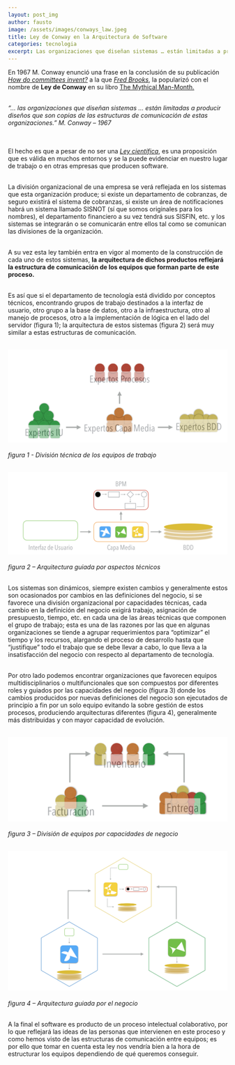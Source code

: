 ```yaml
---
layout: post_img
author: fausto
image: /assets/images/conways_law.jpeg
title: Ley de Conway en la Arquitectura de Software
categories: tecnologia
excerpt: Las organizaciones que diseñan sistemas … están limitadas a producir diseños que son copias de las estructuras de comunicación de estas organizaciones.
---
```


En 1967 M. Conway enunció una frase en la conclusión de su publicación [*How do committees invent?*](http://http://www.melconway.com/Home/Committees_Paper.html) a la que [*Fred Brooks*](http://https://en.wikipedia.org/wiki/Fred_Brooks), la popularizó con el nombre de **Ley de Conway** en su libro [The Mythical Man-Month.](htthttps://en.wikipedia.org/wiki/The_Mythical_Man-Monthp://) <br/>
<br/>

*“… las organizaciones que diseñan sistemas … están limitadas a producir diseños que son copias de las estructuras de comunicación de estas organizaciones.” M. Conway – 1967*<br/>
<br/>
<br/>

El hecho es que a pesar de no ser una [*Ley científica*](http://https://es.wikipedia.org/wiki/Ley_cient%C3%ADfica), es una proposición que es válida en muchos entornos y se la puede evidenciar en nuestro lugar de trabajo o en otras empresas que producen software.<br/>
<br/>

La división organizacional de una empresa se verá reflejada en los sistemas que esta organización produce; si existe un departamento de cobranzas, de seguro existirá el sistema de cobranzas, si existe un área de notificaciones habrá un sistema llamado SISNOT (sí que somos originales para los nombres), el departamento financiero a su vez tendrá sus SISFIN, etc. y los sistemas se integrarán o se comunicarán entre ellos tal como se comunican las divisiones de la organización.<br/>
<br/>

A su vez esta ley también entra en vigor al momento de la construcción de cada uno de estos sistemas, **la arquitectura de dichos productos reflejará la estructura de comunicación de los equipos que forman parte de este proceso.**<br/>
<br/>

Es así que si el departamento de tecnología está dividido por conceptos técnicos, encontrando grupos de trabajo destinados a la interfaz de usuario, otro grupo a la base de datos, otro a la infraestructura, otro al manejo de procesos, otro a la implementación de lógica en el lado del servidor (figura 1); la arquitectura de estos sistemas (figura 2) será muy similar a estas estructuras de comunicación.<br/>
<br/>

![División Técnica de los equipos detrabajo](/assets/images/divisiontecnicaequipos.jpg)<br/>
<br/>
*figura 1 - División técnica de los equipos de trabajo*<br/><br/>

![Arquitectura guiada por aspectos técnicos](/assets/images/Arquitecturaguiadaaspectostecnicos.jpg)<br/>
<br/>
*figura 2 – Arquitectura guiada por aspectos técnicos*<br/><br/>

Los sistemas son dinámicos, siempre existen cambios y generalmente estos son ocasionados por cambios en las definiciones del negocio, si se favorece una división organizacional por capacidades técnicas, cada cambio en la definición del negocio exigirá trabajo, asignación de presupuesto, tiempo, etc. en cada una de las áreas técnicas que componen el grupo de trabajo; esta es una de las razones por las que en algunas organizaciones se tiende a agrupar requerimientos para “optimizar” el tiempo y los recursos, alargando el proceso de desarrollo hasta que “justifique” todo el trabajo que se debe llevar a cabo, lo que lleva a la insatisfacción del negocio con respecto al departamento de tecnología.<br/>
<br/>

Por otro lado podemos encontrar organizaciones que favorecen equipos multidisciplinarios o multifuncionales que son compuestos por diferentes roles y guiados por las capacidades del negocio (figura 3) donde los cambios producidos por nuevas definiciones del negocio son ejecutados de principio a fin por un solo equipo evitando la sobre gestión de estos procesos, produciendo arquitecturas diferentes (figura 4), generalmente más distribuidas y con mayor capacidad de evolución.<br/>
<br/>

![División de equipos por capacidades de negocio](/assets/images/Divisionequiposcapacidadesnegocio.jpg)<br/>
<br/>
*figura 3 – División de equipos por capacidades de negocio*<br/><br/>

![Arquitectura guiada por el negocio](/assets/images/Arquitecturaguiadanegocio.jpg)<br/>
<br/>
*figura 4 – Arquitectura guiada por el negocio*<br/><br/>

A la final el software es producto de un proceso intelectual colaborativo, por lo que reflejará las ideas de las personas que intervienen en este proceso y como hemos visto de las estructuras de comunicación entre equipos; es por ello que tomar en cuenta esta ley nos vendría bien a la hora de estructurar los equipos dependiendo de qué queremos conseguir.<br/>
<br/>

